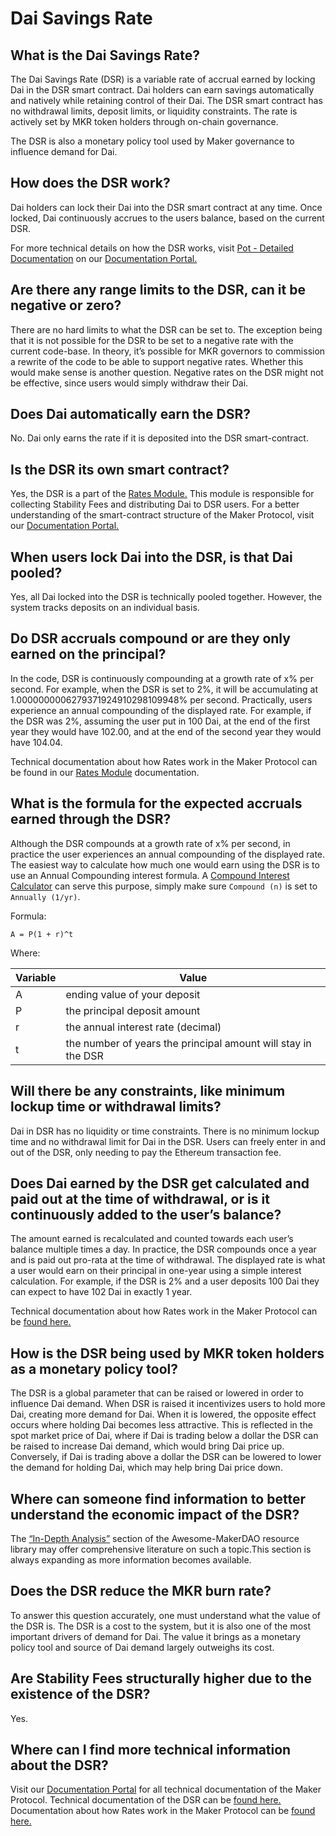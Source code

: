 # Dai Savings Rate

## What is the Dai Savings Rate?

The Dai Savings Rate (DSR) is a variable rate of accrual earned by locking Dai in the DSR smart contract. Dai holders can earn savings automatically and natively while retaining control of their Dai. The DSR smart contract has no withdrawal limits, deposit limits, or liquidity constraints. The rate is actively set by MKR token holders through on-chain governance.

The DSR is also a monetary policy tool used by Maker governance to influence demand for Dai.

## How does the DSR work?

Dai holders can lock their Dai into the DSR smart contract at any time. Once locked, Dai continuously accrues to the users balance, based on the current DSR.

For more technical details on how the DSR works, visit [Pot - Detailed Documentation](https://docs.makerdao.com/smart-contract-modules/rates-module/pot-detailed-documentation) on our [Documentation Portal.](https://docs.makerdao.com/)

## Are there any range limits to the DSR, can it be negative or zero?

There are no hard limits to what the DSR can be set to. The exception being that it is not possible for the DSR to be set to a negative rate with the current code-base. In theory, it’s possible for MKR governors to commission a rewrite of the code to be able to support negative rates. Whether this would make sense is another question. Negative rates on the DSR might not be effective, since users would simply withdraw their Dai.

## Does Dai automatically earn the DSR?

No. Dai only earns the rate if it is deposited into the DSR smart-contract.

## Is the DSR its own smart contract?

Yes, the DSR is a part of the [Rates Module.](https://docs.makerdao.com/smart-contract-modules/rates-module) This module is responsible for collecting Stability Fees and distributing Dai to DSR users. For a better understanding of the smart-contract structure of the Maker Protocol, visit our [Documentation Portal.](https://docs.makerdao.com/)

## When users lock Dai into the DSR, is that Dai pooled?

Yes, all Dai locked into the DSR is technically pooled together. However, the system tracks deposits on an individual basis.

## Do DSR accruals compound or are they only earned on the principal?

In the code, DSR is continuously compounding at a growth rate of x% per second. For example, when the DSR is set to 2%, it will be accumulating at 1.0000000006279371924910298109948‬% per second. Practically, users experience an annual compounding of the displayed rate. For example, if the DSR was 2%, assuming the user put in 100 Dai, at the end of the first year they would have 102.00, and at the end of the second year they would have 104.04.

Technical documentation about how Rates work in the Maker Protocol can be found in our [Rates Module](https://docs.makerdao.com/smart-contract-modules/rates-module) documentation.

## What is the formula for the expected accruals earned through the DSR?

Although the DSR compounds at a growth rate of x% per second, in practice the user experiences an annual compounding of the displayed rate. The easiest way to calculate how much one would earn using the DSR is to use an Annual Compounding interest formula. A [Compound Interest Calculator](https://www.calculatorsoup.com/calculators/financial/compound-interest-calculator.php) can serve this purpose, simply make sure `Compound (n)` is set to `Annually (1/yr)`.

Formula:

```
A = P(1 + r)^t
```

Where:

  | Variable              | Value |
  | ------------------------- | ----- |
  | A | ending value of your deposit |
  | P | the principal deposit amount |
  | r | the annual interest rate \(decimal\) |
  | t | the number of years the principal amount will stay in the DSR |

## Will there be any constraints, like minimum lockup time or withdrawal limits?

Dai in DSR has no liquidity or time constraints. There is no minimum lockup time and no withdrawal limit for Dai in the DSR. Users can freely enter in and out of the DSR, only needing to pay the Ethereum transaction fee.

## Does Dai earned by the DSR get calculated and paid out at the time of withdrawal, or is it continuously added to the user’s balance?

The amount earned is recalculated and counted towards each user’s balance multiple times a day. In practice, the DSR compounds once a year and is paid out pro-rata at the time of withdrawal. The displayed rate is what a user would earn on their principal in one-year using a simple interest calculation. For example, if the DSR is 2% and a user deposits 100 Dai they can expect to have 102 Dai in exactly 1 year.

Technical documentation about how Rates work in the Maker Protocol can be [found here.](https://docs.makerdao.com/smart-contract-modules/rates-module)

## How is the DSR being used by MKR token holders as a monetary policy tool?

The DSR is a global parameter that can be raised or lowered in order to influence Dai demand. When DSR is raised it incentivizes users to hold more Dai, creating more demand for Dai. When it is lowered, the opposite effect occurs where holding Dai becomes less attractive. This is reflected in the spot market price of Dai, where if Dai is trading below a dollar the DSR can be raised to increase Dai demand, which would bring Dai price up. Conversely, if Dai is trading above a dollar the DSR can be lowered to lower the demand for holding Dai, which may help bring Dai price down.

## Where can someone find information to better understand the economic impact of the DSR?

The [“In-Depth Analysis”](https://awesome.makerdao.com/#makerdao-101) section of the Awesome-MakerDAO resource library may offer comprehensive literature on such a topic.This section is always expanding as more information becomes available.

## Does the DSR reduce the MKR burn rate?

To answer this question accurately, one must understand what the value of the DSR is. The DSR is a cost to the system, but it is also one of the most important drivers of demand for Dai. The value it brings as a monetary policy tool and source of Dai demand largely outweighs its cost.

## Are Stability Fees structurally higher due to the existence of the DSR?

Yes.

## Where can I find more technical information about the DSR?

Visit our [Documentation Portal](https://docs.makerdao.com/) for all technical documentation of the Maker Protocol. Technical documentation of the DSR can be [found here.](https://docs.makerdao.com/smart-contract-modules/rates-module/pot-detailed-documentation) Documentation about how Rates work in the Maker Protocol can be [found here.](https://docs.makerdao.com/smart-contract-modules/rates-module)
